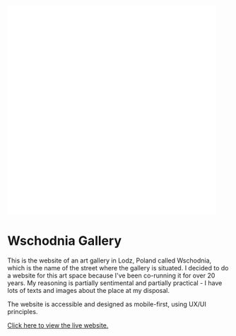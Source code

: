 ![Wschodnia Gallery logo](assets/images/gw-logo-w.svg)

# **Wschodnia Gallery**

This is the website of an art gallery in Lodz, Poland called Wschodnia, which is the name of the street where the gallery is situated. I decided to do a website for this art space because I've been co-running it for over 20 years. My reasoning is partially sentimental and partially practical - I have lots of texts and images about the place at my disposal.

The website is accessible and designed as mobile-first, using UX/UI principles. 

[Click here to view the live website.](https://#)